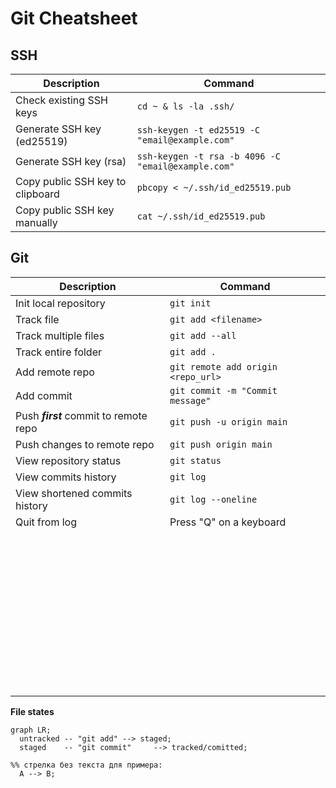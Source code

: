 # Git Cheatsheet

## SSH

| Description | Command | 
|---|---|
| Check existing SSH keys |```cd ~ & ls -la .ssh/```|
| Generate SSH key (ed25519) | ```ssh-keygen -t ed25519 -C "email@example.com"``` |
| Generate SSH key (rsa) | ```ssh-keygen -t rsa -b 4096 -C "email@example.com"``` | |
| Copy public SSH key to clipboard | ```pbcopy < ~/.ssh/id_ed25519.pub``` |
| Copy public SSH key manually | ```cat ~/.ssh/id_ed25519.pub``` |

## Git

| Description | Command | 
|---|---|
| Init local repository | ```git init``` |
| Track file | ```git add <filename> ``` |
| Track multiple files | ```git add --all``` |
| Track entire folder | ```git add .``` |
| Add remote repo | ```git remote add origin <repo_url>``` |
| Add commit | ```git commit -m "Commit message"``` |
| Push **_first_** commit to remote repo | ```git push -u origin main``` |
| Push changes to remote repo | ```git push origin main``` |
| View repository status | ```git status``` |
| View commits history | ```git log``` |
| View shortened commits history | ```git log --oneline``` |
| Quit from log | Press "Q" on a keyboard |
|  | ``` ``` |
|  | ``` ``` |
|  | ``` ``` |
|  | ``` ``` |
|  | ``` ``` |
|  | ``` ``` |
|  | ``` ``` |
|  | ``` ``` |
|  | ``` ``` |
|  | ``` ``` |
|  | ``` ``` |
|  | ``` ``` |


**File states**
```mermaid
graph LR;
  untracked -- "git add" --> staged;
  staged    -- "git commit"     --> tracked/comitted;

%% стрелка без текста для примера: 
  A --> B;
```
